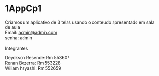 # 1AppCp1


Criamos um aplicativo de 3 telas usando o conteudo apresentado em sala de aula<br>
Email: admin@admin.com  <br>
senha: admin
<br><br>
Integrantes
<br>

Deyckson Resende: Rm 553607<br>
Renan Bezerra: Rm 553228<br>
Wiliam hayashi: Rm 552659
